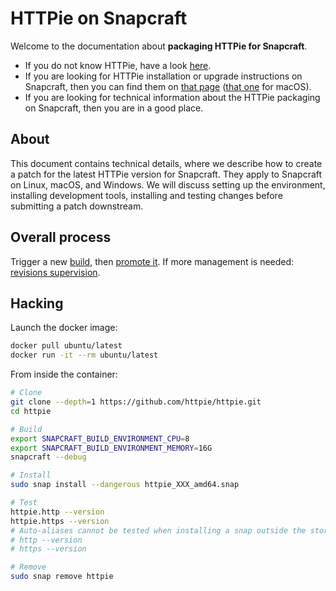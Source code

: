 # HTTPie on Snapcraft

Welcome to the documentation about **packaging HTTPie for Snapcraft**.

- If you do not know HTTPie, have a look [here](https://httpie.io/cli).
- If you are looking for HTTPie installation or upgrade instructions on Snapcraft, then you can find them on [that page](https://httpie.io/docs#snapcraft-linux) ([that one](https://httpie.io/docs#snapcraft-macos) for macOS).
- If you are looking for technical information about the HTTPie packaging on Snapcraft, then you are in a good place.

## About

This document contains technical details, where we describe how to create a patch for the latest HTTPie version for Snapcraft. They apply to Snapcraft on Linux, macOS, and Windows.
We will discuss setting up the environment, installing development tools, installing and testing changes before submitting a patch downstream.

## Overall process

Trigger a new [build](https://snapcraft.io/httpie/builds), then [promote it](https://snapcraft.io/httpie/releases). If more management is needed: [revisions supervision](https://dashboard.snapcraft.io/snaps/httpie/revisions/).

## Hacking

Launch the docker image:

```bash
docker pull ubuntu/latest
docker run -it --rm ubuntu/latest
```

From inside the container:

```bash
# Clone
git clone --depth=1 https://github.com/httpie/httpie.git
cd httpie

# Build
export SNAPCRAFT_BUILD_ENVIRONMENT_CPU=8
export SNAPCRAFT_BUILD_ENVIRONMENT_MEMORY=16G
snapcraft --debug

# Install
sudo snap install --dangerous httpie_XXX_amd64.snap

# Test
httpie.http --version
httpie.https --version
# Auto-aliases cannot be tested when installing a snap outside the store.
# http --version
# https --version

# Remove
sudo snap remove httpie
```
